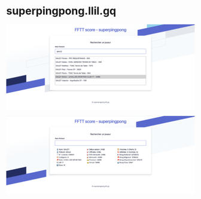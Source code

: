 # superpingpong.llil.gq

![](./documentation/images/frontend-1.png)

![](./documentation/images/frontend-2.png)
